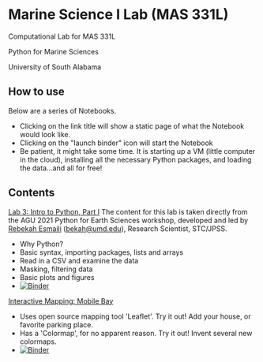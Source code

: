 # Marine Science I Lab (MAS 331L)
Computational Lab for MAS 331L 

Python for Marine Sciences

University of South Alabama

## How to use
Below are a series of Notebooks.  
- Clicking on the link title will show a static page of what the Notebook would look like.  
- Clicking on the "launch binder" icon will start the Notebook
- Be patient, it might take some time.  It is starting up a VM (little computer in the cloud), installing all the necessary Python packages, and loading the data...and all for free!  


## Contents
[Lab 3: Intro to Python, Part I](Lab3_Intro_to_Python_1.ipynb)
The content for this lab is taken directly from the AGU 2021 Python for Earth Sciences workshop, developed and led by [Rebekah Esmaili](http://www.rebekahesmaili.com) (bekah@umd.edu), Research Scientist, STC/JPSS.
- Why Python?
- Basic syntax, importing packages, lists and arrays
- Read in a CSV and examine the data
- Masking, filtering data
- Basic plots and figures 
- [![Binder](https://mybinder.org/badge_logo.svg)](https://mybinder.org/v2/gh/l3-hpc/intro-computational-marine-sciences.git/main?labpath=Lab3_Intro_to_Python_1.ipynb)



[Interactive Mapping: Mobile Bay](Mobile.ipynb)
- Uses open source mapping tool 'Leaflet'.  Try it out!  Add your house, or favorite parking place.
- Has a 'Colormap', for no apparent reason. Try it out!  Invent several new colormaps.   
- [![Binder](https://mybinder.org/badge_logo.svg)](https://mybinder.org/v2/gh/l3-hpc/intro-computational-marine-sciences.git/main?labpath=Mobile.ipynb)
